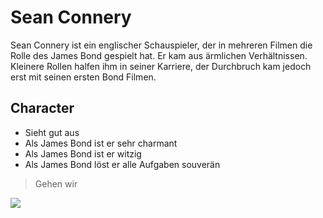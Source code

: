 # Sean Connery
Sean Connery ist ein englischer Schauspieler, der in mehreren Filmen die Rolle des James Bond gespielt hat.
Er kam aus ärmlichen Verhältnissen. Kleinere Rollen halfen ihm in seiner Karriere, der Durchbruch kam jedoch erst mit seinen ersten Bond Filmen.

## Character
* Sieht gut aus
* Als James Bond ist er sehr charmant
* Als James Bond ist er witzig
* Als James Bond löst er alle Aufgaben souverän


> Gehen wir

<img src="https://upload.wikimedia.org/wikipedia/commons/thumb/5/5b/Sean_Connery_as_James_Bond_%281971%2C_cropped%29.jpg/119px-Sean_Connery_as_James_Bond_%281971%2C_cropped%29.jpg"/>
